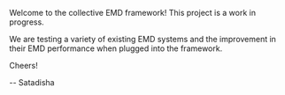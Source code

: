 Welcome to the collective EMD framework!
This project is a work in progress.

We are testing a variety of existing EMD systems and the improvement in their EMD performance when plugged into the framework.

Cheers!

-- Satadisha